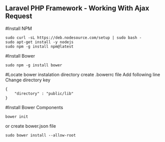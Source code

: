 ## Laravel PHP Framework - Working With Ajax Request

#Install NPM

	sudo curl -sL https://deb.nodesource.com/setup | sudo bash -
	sudo apt-get install -y nodejs
	sudo npm -g install npm@latest

#Install Bower

	sudo npm -g install bower


#Locate bower instalation directory
create .bowerrc file
Add following line
Change directory key 

	{
  		"directory" : "public/lib"
	}


#Install Bower Components

	bower init 

or create bower.json file 

	sudo bower install --allow-root

